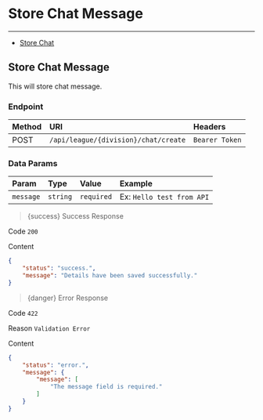# Store Chat Message

---
- [Store Chat](#create_chat)

<a name="create_chat"></a>
## Store Chat Message

This will store chat message.

### Endpoint

|Method|URI|Headers|
|:-|:-|:-|
|POST|`/api/league/{division}/chat/create`|`Bearer Token`|

### Data Params

|Param|Type|Value|Example
|:-|:-|:-|:-
|`message`|`string`|`required`|Ex: `Hello test from API`

> {success} Success Response

Code `200`

Content

```json
{
    "status": "success.",
    "message": "Details have been saved successfully."
}
```

> {danger} Error Response

Code `422`

Reason `Validation Error`

Content

```json
{
    "status": "error.",
    "message": {
        "message": [
            "The message field is required."
        ]
    }
}
```


